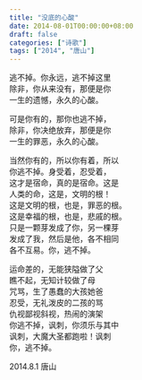 ```yaml
---
title: "没底的心酸"
date: 2014-08-01T00:00:00+08:00
draft: false
categories: ["诗歌"]
tags: ["2014", "唐山"]
---
```


逃不掉。你永远，逃不掉这里  
除非，你从来没有，那便是你  
一生的遗憾，永久的心酸。  

可是你有的，那你也逃不掉，  
除非，你决绝放弃，那便是你  
一生的罪恶，永久的心酸。  

当然你有的，所以你有着，所以  
你逃不掉。身受着，忍受着，  
这才是宿命，真的是宿命。这是  
人类的命，这是，文明的根！  
这是文明的根，也是，罪恶的根。  
这是幸福的根，也是，悲戚的根。  
只是一颗芽发成了你，另一棵芽  
发成了我，然后是他，各不相同  
各不互易。你，逃不掉。  

运命差的，无能狭隘做了父  
瞧不起，无知计较做了母  
咒骂，生了愚蠢的大孩她爸  
忍受，无礼泼皮的二孩的骂  
仇视鄙视斜视，热闹的演架  
你逃不掉，讽刺，你须乐与其中  
讽刺，大魔大圣都跑啦！讽刺  
你，逃不掉。  

2014.8.1 唐山  
